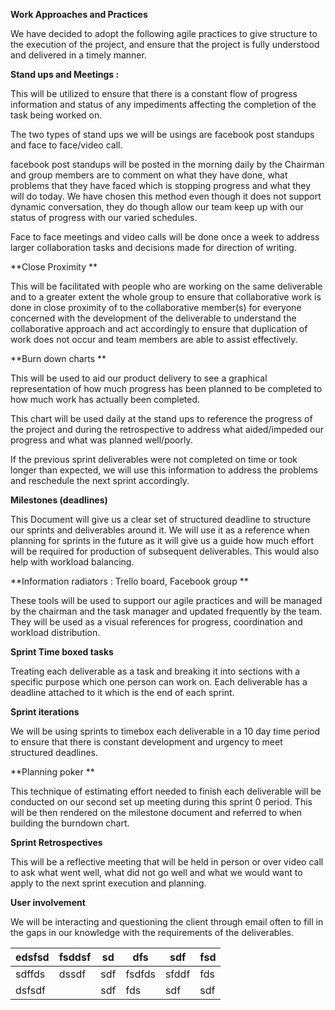 **Work Approaches and Practices**

We have decided to adopt the following agile practices to give structure to the execution of the project, and ensure that the project is fully understood and delivered in a timely manner.

**Stand ups and Meetings :**

This will be utilized to ensure that there is a constant flow of progress information and status of any impediments affecting the completion of the task being worked on.

The two types of stand ups we will be usings are facebook post standups and face to face/video call.

facebook post standups will be posted in the morning daily by the Chairman and group members are to comment on what they have done, what problems that they have faced which is stopping progress and what they will do today. We have chosen this method even though it does not support dynamic conversation, they do though allow our team keep up with our status of progress with our varied schedules.

Face to face meetings and video calls will be done once a week to address larger collaboration tasks and decisions made for direction of writing.

**Close Proximity **

This will be facilitated with people who are working on the same deliverable and to a greater extent the whole group to ensure that collaborative work is done in close proximity of to the collaborative member(s) for everyone concerned with the development of the deliverable to understand the collaborative approach and act accordingly to ensure that duplication of work does not occur and team members are able to assist effectively.

**Burn down charts **

This will be used to aid our product delivery to see a graphical representation of how much progress has been planned to be completed to how much work has actually been completed.

This chart will be used daily at the stand ups to reference the progress of the project and during the retrospective to address what aided/impeded our progress and what was planned well/poorly.

If the previous sprint deliverables were not completed on time or took longer than expected, we will use this information to address the problems and reschedule the next sprint accordingly.

**Milestones (deadlines)**

This Document will give us a clear set of structured deadline to structure our sprints and deliverables around it. We will use it as a reference when planning for sprints in the future as it will give us a guide how much effort will be required for production of subsequent deliverables. This would also help with workload balancing.

**Information radiators : Trello board, Facebook group **

These tools will be used to support our agile practices and will be managed by the chairman and the task manager and updated frequently by the team. They will be used as a visual references for progress, coordination and workload distribution.

**Sprint Time boxed tasks**

Treating each deliverable as a task and breaking it into sections with a specific purpose which one person can work on. Each deliverable has a deadline attached to it which is the end of each sprint.

**Sprint iterations**

We will be using sprints to timebox each deliverable in a 10 day time period to ensure that there is constant development and urgency to meet structured deadlines.

**Planning poker **

This technique of estimating effort needed to finish each deliverable will be conducted on our second set up meeting during this sprint 0 period. This will be then rendered on the milestone document and referred to when building the burndown chart.

**Sprint Retrospectives**

This will be a reflective meeting that will be held in person or over video call to ask what went well, what did not go well and what we would want to apply to the next sprint execution and planning.

**User involvement**

We will be interacting and questioning the client through email often to fill in the gaps in our knowledge with the requirements of the deliverables.

| edsfsd | fsddsf | sd  | dfs    | sdf   | fsd |
|--------|--------|-----|--------|-------|-----|
| sdffds | dssdf  | sdf | fsdfds | sfddf | fds |
| dsfsdf |        | sdf | fds    | sdf   | sdf |
